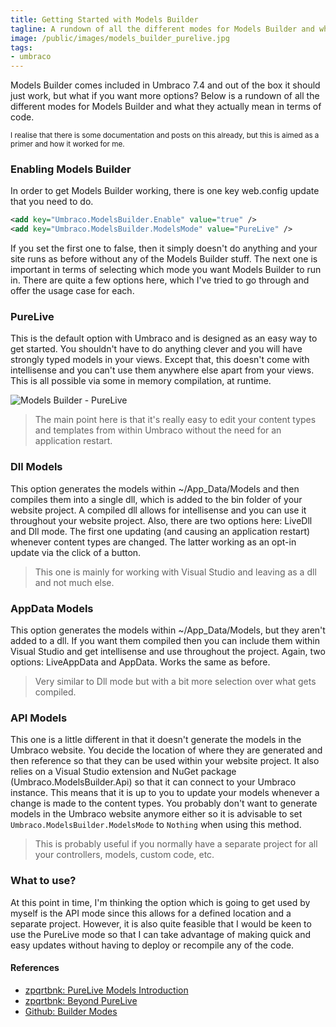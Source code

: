 ```yaml
---
title: Getting Started with Models Builder
tagline: A rundown of all the different modes for Models Builder and what they actually mean in terms of code.
image: /public/images/models_builder_purelive.jpg
tags: 
- umbraco
---
```


Models Builder comes included in Umbraco 7.4 and out of the box it should just work, but what if you want more options? Below is a rundown of all the different modes for Models Builder and what they actually mean in terms of code.

<sub>
I realise that there is some documentation and posts on this already, but this is aimed as a primer and how it worked for me.
</sub>

### Enabling Models Builder

In order to get Models Builder working, there is one key web.config update that you need to do.

```xml
<add key="Umbraco.ModelsBuilder.Enable" value="true" />
<add key="Umbraco.ModelsBuilder.ModelsMode" value="PureLive" />
```

If you set the first one to false, then it simply doesn't do anything and your site runs as before without any of the Models Builder stuff. The next one is important in terms of selecting which mode you want Models Builder to run in. There are quite a few options here, which I've tried to go through and offer the usage case for each.

### PureLive

This is the default option with Umbraco and is designed as an easy way to get started. You shouldn't have to do anything clever and you will have strongly typed models in your views. Except that, this doesn't come with intellisense and you can't use them anywhere else apart from your views. This is all possible via some in memory compilation, at runtime.

<img src="/images/models_builder_purelive.jpg" title="Models Builder - PureLive" />

> The main point here is that it's really easy to edit your content types and templates from within Umbraco without the need for an application restart.

### Dll Models

This option generates the models within ~/App_Data/Models and then compiles them into a single dll, which is added to the bin folder of your website project. A compiled dll allows for intellisense and you can use it throughout your website project. Also, there are two options here: LiveDll and Dll mode. The first one updating (and causing an application restart) whenever content types are changed. The latter working as an opt-in update via the click of a button.

> This one is mainly for working with Visual Studio and leaving as a dll and not much else.

### AppData Models

This option generates the models within ~/App_Data/Models, but they aren't added to a dll. If you want them compiled then you can include them within Visual Studio and get intellisense and use throughout the project. Again, two options: LiveAppData and AppData. Works the same as before.

> Very similar to Dll mode but with a bit more selection over what gets compiled.

### API Models

This one is a little different in that it doesn't generate the models in the Umbraco website. You decide the location of where they are generated and then reference so that they can be used within your website project. It also relies on a Visual Studio extension and NuGet package (Umbraco.ModelsBuilder.Api) so that it can connect to your Umbraco instance. This means that it is up to you to update your models whenever a change is made to the content types. You probably don't want to generate models in the Umbraco website anymore either so it is advisable to set `Umbraco.ModelsBuilder.ModelsMode` to `Nothing` when using this method.

> This is probably useful if you normally have a separate project for all your controllers, models, custom code, etc.

### What to use?

At this point in time, I'm thinking the option which is going to get used by myself is the API mode since this allows for a defined location and a separate project. However, it is also quite feasible that I would be keen to use the PureLive mode so that I can take advantage of making quick and easy updates without having to deploy or recompile any of the code.

#### References

- [zpqrtbnk: PureLive Models Introduction](http://www.zpqrtbnk.net/posts/purelive-models-introduction)
- [zpqrtbnk: Beyond PureLive](http://www.zpqrtbnk.net/posts/beyond-purelive)
- [Github: Builder Modes](https://github.com/zpqrtbnk/Zbu.ModelsBuilder/wiki/Builder-Modes)
